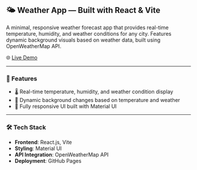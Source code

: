 ## 🌤️ Weather App — Built with React & Vite

A minimal, responsive weather forecast app that provides real-time temperature, humidity, and weather conditions for any city. Features dynamic background visuals based on weather data, built using OpenWeatherMap API.

🌐 [Live Demo](https://shivang-7.github.io/weather-app/)

---

### 🌟 Features
- 🌡️ Real-time temperature, humidity, and weather condition display  
- 🎨 Dynamic background changes based on temperature and weather  
- 📱 Fully responsive UI built with Material UI

---

### 🛠️ Tech Stack

- **Frontend**: React.js, Vite
- **Styling**: Material UI
- **API Integration**: OpenWeatherMap API
- **Deployment**: GitHub Pages
